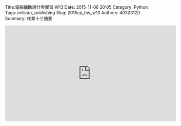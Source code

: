 Title:電腦輔助設計與實習  W13
Date: 2015-11-06 20:05
Category: Python
Tags: pelican, publishing
Slug: 2015cp_hw_w13
Authors: 40323120
Summary: 作業十三摘要



<iframe width="560" height="315" src="https://www.youtube.com/embed/Wob7XgDfol4" frameborder="0" allowfullscreen></iframe>












